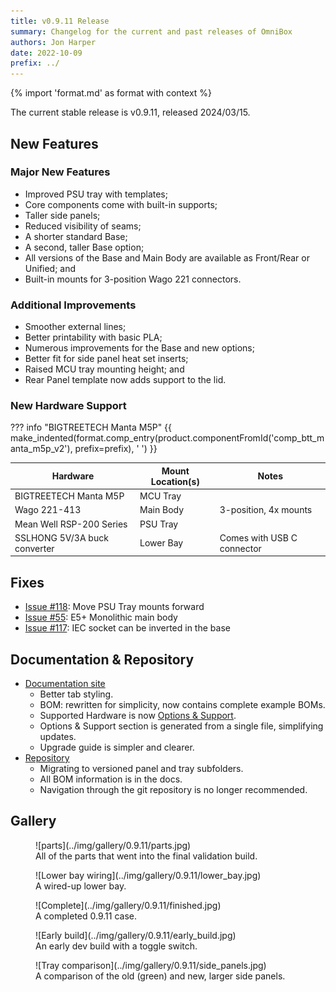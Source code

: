 ```yaml
---
title: v0.9.11 Release
summary: Changelog for the current and past releases of OmniBox
authors: Jon Harper
date: 2022-10-09
prefix: ../
---
```


{% import 'format.md' as format with context %}

The current stable release is v0.9.11, released 2024/03/15.

## New Features

### Major New Features

- Improved PSU tray with templates;
- Core components come with built-in supports;
- Taller side panels;
- Reduced visibility of seams;
- A shorter standard Base;
- A second, taller Base option;
- All versions of the Base and Main Body are available as Front/Rear or Unified; and
- Built-in mounts for 3-position Wago 221 connectors.

### Additional Improvements

- Smoother external lines;
- Better printability with basic PLA;
- Numerous improvements for the Base and new options;
- Better fit for side panel heat set inserts;
- Raised MCU tray mounting height; and
- Rear Panel template now adds support to the lid.

### New Hardware Support

??? info "BIGTREETECH Manta M5P"
{{ make_indented(format.comp_entry(product.componentFromId('comp_btt_manta_m5p_v2'), prefix=prefix), '    ') }}


| Hardware                          | Mount Location(s) | Notes |
|-----------------------------------|-------------------|-------|
| BIGTREETECH Manta M5P             | MCU Tray | |
| Wago 221-413                      | Main Body | 3-position, 4x mounts |
| Mean Well RSP-200 Series          | PSU Tray | |
| SSLHONG 5V/3A buck converter      | Lower Bay | Comes with USB C connector |

## Fixes

- [Issue #118](https://github.com/jon-harper/OmniBox/issues/118): Move PSU Tray mounts forward
- [Issue #55](https://github.com/jon-harper/OmniBox/issues/55): E5+ Monolithic main body
- [Issue #117](https://github.com/jon-harper/OmniBox/issues/117): IEC socket can be inverted in the base

## Documentation & Repository

- [Documentation site](https://jon-harper.github.io/OmniBox)
    - Better tab styling.
    - BOM: rewritten for simplicity, now contains complete example BOMs.
    - Supported Hardware is now [Options & Support](../support/index.md).
    - Options & Support section is generated from a single file, simplifying updates.
    - Upgrade guide is simpler and clearer.
- [Repository](https://github.com/jon-harper/OmniBox)
    - Migrating to versioned panel and tray subfolders.
    - All BOM information is in the docs.
    - Navigation through the git repository is no longer recommended.
    
## Gallery

<figure markdown>
![parts](../img/gallery/0.9.11/parts.jpg)
<figcaption markdown>
All of the parts that went into the final validation build.
</figcaption>
</figure>

<figure markdown>
![Lower bay wiring](../img/gallery/0.9.11/lower_bay.jpg)
<figcaption markdown>
A wired-up lower bay.
</figcaption>
</figure>

<figure markdown>
![Complete](../img/gallery/0.9.11/finished.jpg)
<figcaption markdown>
A completed 0.9.11 case.
</figcaption>
</figure>

<figure markdown>
![Early build](../img/gallery/0.9.11/early_build.jpg)
<figcaption markdown>
An early dev build with a toggle switch.
</figcaption>
</figure>

<figure markdown>
![Tray comparison](../img/gallery/0.9.11/side_panels.jpg)
<figcaption markdown>
A comparison of the old (green) and new, larger side panels.
</figcaption>
</figure>
